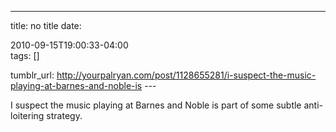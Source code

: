 ---
title: no title
date:

 2010-09-15T19:00:33-04:00  
tags:  []

tumblr_url:
http://yourpalryan.com/post/1128655281/i-suspect-the-music-playing-at-barnes-and-noble-is
\-\--

I suspect the music playing at Barnes and Noble is part of some subtle
anti-loitering strategy.
